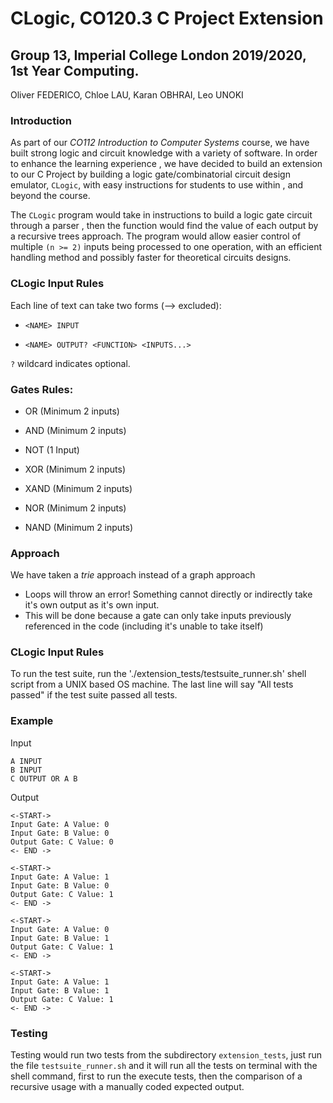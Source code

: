 # CLogic, CO120.3 C Project Extension
## Group 13, Imperial College London 2019/2020, 1st Year Computing.
Oliver FEDERICO, Chloe LAU, Karan OBHRAI, Leo UNOKI

### Introduction

As part of our _CO112 Introduction to Computer Systems_ course, we have built strong logic
 and circuit knowledge with a variety of software. In order to enhance the learning experience
 , we have decided to build an extension to our C Project by building a logic gate/combinatorial
  circuit design emulator, `CLogic`, with easy instructions for students to use within
  , and beyond the course.

The `CLogic` program would take in instructions to build a logic gate circuit through a parser
, then the function would find the value of each output by a recursive trees approach. The
 program would allow easier control of multiple `(n >= 2)` inputs being processed to one
  operation, with an efficient handling method and possibly faster for theoretical circuits designs.

### CLogic Input Rules
Each line of text can take two forms (--> excluded):

- `<NAME> INPUT`

- `<NAME> OUTPUT? <FUNCTION> <INPUTS...>`

`?` wildcard indicates optional.


### Gates Rules:

- OR (Minimum 2 inputs)

- AND (Minimum 2 inputs)

- NOT (1 Input)

- XOR (Minimum 2 inputs)

- XAND (Minimum 2 inputs)

- NOR (Minimum 2 inputs)

- NAND (Minimum 2 inputs)

### Approach
We have taken a _trie_ approach instead of a graph approach
- Loops will throw an error! Something cannot directly or indirectly take it's own output as it's
 own input.
- This will be done because a gate can only take inputs previously referenced in the code (including it's unable to take itself)

### CLogic Input Rules
To run the test suite, run the './extension_tests/testsuite_runner.sh' shell script from a UNIX based OS machine.
The last line will say "All tests passed" if the test suite passed all tests.
 
### Example
Input
```
A INPUT
B INPUT
C OUTPUT OR A B
```
Output
```
<-START->
Input Gate: A Value: 0
Input Gate: B Value: 0
Output Gate: C Value: 0
<- END ->

<-START->
Input Gate: A Value: 1
Input Gate: B Value: 0
Output Gate: C Value: 1
<- END ->

<-START->
Input Gate: A Value: 0
Input Gate: B Value: 1
Output Gate: C Value: 1
<- END ->

<-START->
Input Gate: A Value: 1
Input Gate: B Value: 1
Output Gate: C Value: 1
<- END ->
``` 

### Testing

Testing would run two tests from the subdirectory `extension_tests`, just run the file
 `testsuite_runner.sh` and it will run all the tests on terminal with the shell command, first to run the execute tests, then the comparison of a recursive usage with a manually coded expected output.
